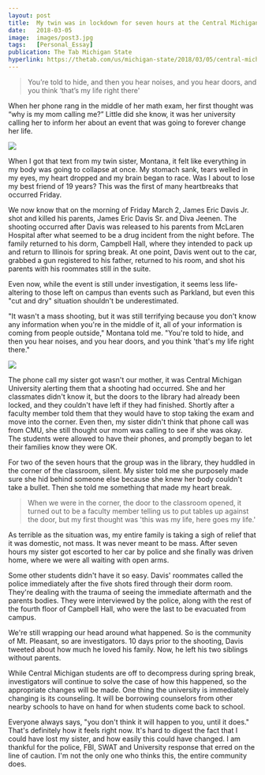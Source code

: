 ```yaml
---
layout: post
title:  My twin was in lockdown for seven hours at the Central Michigan University shooting
date:   2018-03-05
image:  images/post3.jpg
tags:   [Personal_Essay]
publication: The Tab Michigan State
hyperlink: https://thetab.com/us/michigan-state/2018/03/05/central-michigan-university-shooting-8510
---
```

>You’re told to hide, and then you hear noises, and you hear doors, and you think ‘that’s my life right there'

When her phone rang in the middle of her math exam, her first thought was “why is my mom calling me?” Little did she know, it was her university calling her to inform her about an event that was going to forever change her life.

![]({{site.baseurl}}/images/post3_1.jpg)

When I got that text from my twin sister, Montana, it felt like everything in my body was going to collapse at once. My stomach sank, tears welled in my eyes, my heart dropped and my brain began to race. Was I about to lose my best friend of 19 years? This was the first of many heartbreaks that occurred Friday.

We now know that on the morning of Friday March 2, James Eric Davis Jr. shot and killed his parents, James Eric Davis Sr. and Diva Jeenen. The shooting occurred after Davis was released to his parents from McLaren Hospital after what seemed to be a drug incident from the night before. The family returned to his dorm, Campbell Hall, where they intended to pack up and return to Illinois for spring break. At one point, Davis went out to the car, grabbed a gun registered to his father, returned to his room, and shot his parents with his roommates still in the suite.

Even now, while the event is still under investigation, it seems less life-altering to those left on campus than events such as Parkland, but even this "cut and dry" situation shouldn't be underestimated.

"It wasn't a mass shooting, but it was still terrifying because you don't know any information when you're in the middle of it, all of your information is coming from people outside," Montana told me. "You're told to hide, and then you hear noises, and you hear doors, and you think 'that's my life right there."

![]({{site.baseurl}}/images/post3_2.jpg)

The phone call my sister got wasn't our mother, it was Central Michigan University alerting them that a shooting had occurred. She and her classmates didn't know it, but the doors to the library had already been locked, and they couldn't have left if they had finished. Shortly after a faculty member told them that they would have to stop taking the exam and move into the corner. Even then, my sister didn't think that phone call was from CMU, she still thought our mom was calling to see if she was okay. The students were allowed to have their phones, and promptly began to let their families know they were OK.

For two of the seven hours that the group was in the library, they huddled in the corner of the classroom, silent. My sister told me she purposely made sure she hid behind someone else because she knew her body couldn't take a bullet. Then she told me something that made my heart break.

>When we were in the corner, the door to the classroom opened, it turned out to be a faculty member telling us to put tables up against the door, but my first thought was 'this was my life, here goes my life.'

As terrible as the situation was, my entire family is taking a sigh of relief that it was domestic, not mass. It was never meant to be mass. After seven hours my sister got escorted to her car by police and she finally was driven home, where we were all waiting with open arms.

Some other students didn't have it so easy. Davis' roommates called the police immediately after the five shots fired through their dorm room. They're dealing with the trauma of seeing the immediate aftermath and the parents bodies. They were interviewed by the police, along with the rest of the fourth floor of Campbell Hall, who were the last to be evacuated from campus.

We're still wrapping our head around what happened. So is the community of Mt. Pleasant, so are investigators. 10 days prior to the shooting, Davis tweeted about how much he loved his family. Now, he left his two siblings without parents.

While Central Michigan students are off to decompress during spring break, investigators will continue to solve the case of how this happened, so the appropriate changes will be made. One thing the university is immediately changing is its counseling. It will be borrowing counselors from other nearby schools to have on hand for when students come back to school.

Everyone always says, "you don't think it will happen to you, until it does." That's definitely how it feels right now. It's hard to digest the fact that I could have lost my sister, and how easily this could have changed. I am thankful for the police, FBI, SWAT and University response that erred on the line of caution. I'm not the only one who thinks this, the entire community does.

